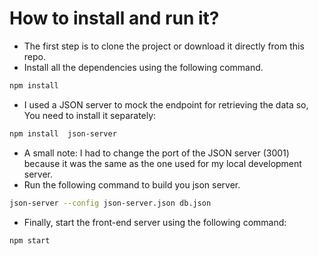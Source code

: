 # How to install and run it?

- The first step is to clone the project or download it directly from this repo.
- Install all the dependencies using the following command.

```bash
npm install
```

- I used a JSON server to mock the endpoint for retrieving the data so, You need to install it separately:

```bash
npm install  json-server
```

- A small note: I had to change the port of the JSON server (3001) because it was the same as the one used for my local development server.
- Run the following command to build you json server.

```bash
json-server --config json-server.json db.json
```

- Finally, start the front-end server using the following command:

```bash
npm start
```
